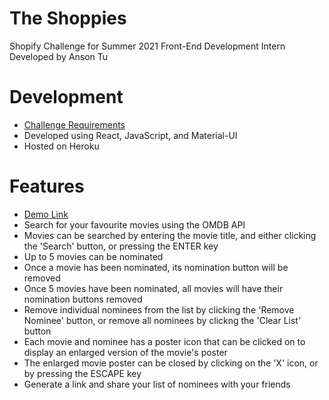 # The Shoppies

Shopify Challenge for Summer 2021 Front-End Development Intern
Developed by Anson Tu

# Development

- [Challenge Requirements](https://docs.google.com/document/d/1AZO0BZwn1Aogj4f3PDNe1mhq8pKsXZxtrG--EIbP_-w/edit#heading=h.31w9woubunro)
- Developed using React, JavaScript, and Material-UI
- Hosted on Heroku

# Features

- [Demo Link](https://serene-garden-49707.herokuapp.com/)
- Search for your favourite movies using the OMDB API
- Movies can be searched by entering the movie title, and either clicking the 'Search' button, or pressing the ENTER key
- Up to 5 movies can be nominated
- Once a movie has been nominated, its nomination button will be removed
- Once 5 movies have been nominated, all movies will have their nomination buttons removed
- Remove individual nominees from the list by clicking the 'Remove Nominee' button, or remove all nominees by clickng the 'Clear List' button
- Each movie and nominee has a poster icon that can be clicked on to display an enlarged version of the movie's poster
- The enlarged movie poster can be closed by clicking on the 'X' icon, or by pressing the ESCAPE key
- Generate a link and share your list of nominees with your friends
